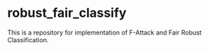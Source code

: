 # robust_fair_classify

This is a repository for implementation of F-Attack and Fair Robust Classification. 
